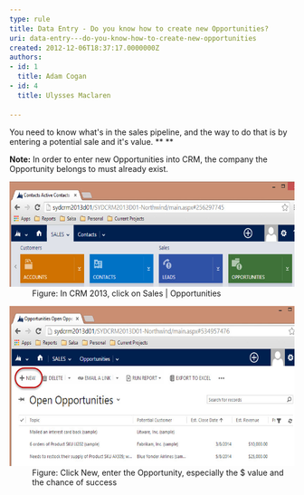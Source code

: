 ```yaml
---
type: rule
title: Data Entry - Do you know how to create new Opportunities?
uri: data-entry---do-you-know-how-to-create-new-opportunities
created: 2012-12-06T18:37:17.0000000Z
authors:
- id: 1
  title: Adam Cogan
- id: 4
  title: Ulysses Maclaren

---
```


 You need to know what's in the sales pipeline, and the way to do that is by entering a potential sale and it's value.
**
**

**Note:** In order to enter new Opportunities into CRM, the company the Opportunity belongs to must already exist. 
 <dl class="goodImage">          <dt>
            <img src="Sales-Opportunities.jpg" alt="Change CRM company Logo" style="width:600px;height:186px;">
          </dt>
          <dd>
            Figure: In CRM 2013, click on Sales | Opportunities​</dd>
        </dl><dl class="goodImage">          <dt>
            <img src="NewOpportunity.jpg" alt="Change CRM company Logo" style="width:600px;height:283px;">
          </dt>
          <dd>
            Figure: Click New, enter the Opportunity, especially the $ value and the chance of success</dd>
        </dl>
